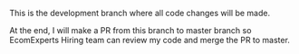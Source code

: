 This is the development branch where all code changes will be made.

At the end, I will make a PR from this branch to master branch so EcomExperts Hiring team can review my code and merge the PR to master.
